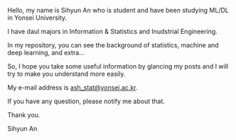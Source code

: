 Hello, my name is Sihyun An who is student and have been studying ML/DL in Yonsei University.

I have daul majors in Information & Statistics and Inudstrial Engineering.

In my repository, you can see the background of statistics, machine and deep learning, and extra...

So, I hope you take some useful information by glancing my posts and I will try to make you understand more easily.

My e-mail address is ash_stat@yonsei.ac.kr.

If you have any question, please notify me about that.

Thank you.

Sihyun An
<!---
Pythonash/Pythonash is a ✨ special ✨ repository because its `README.md` (this file) appears on your GitHub profile.
You can click the Preview link to take a look at your changes.
--->
